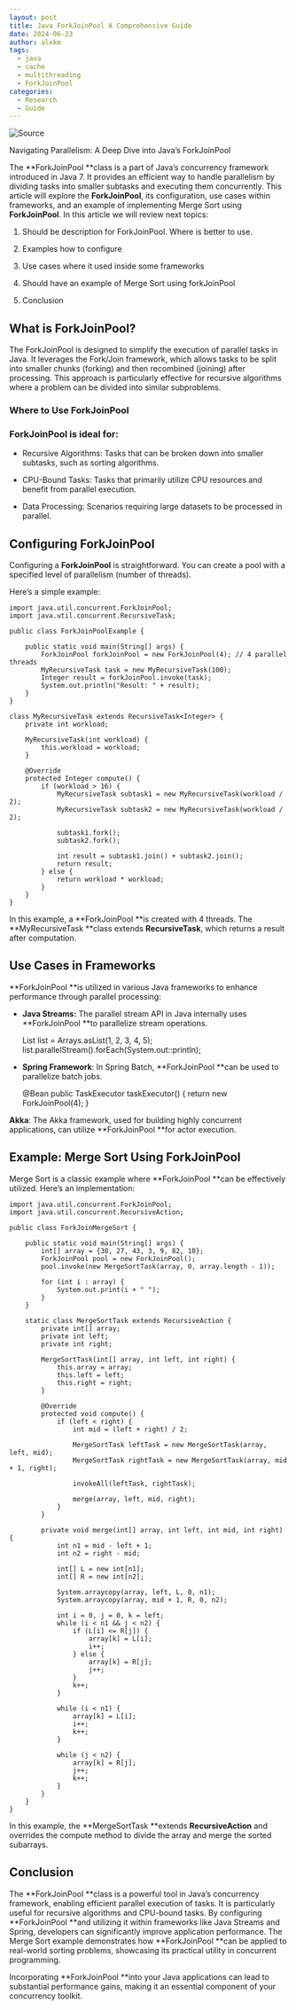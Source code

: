 ```yaml
---
layout: post
title: Java ForkJoinPool A Comprehensive Guide
date: 2024-06-23
author: alxkm
tags:
  - java
  - cache
  - multithreading
  - ForkJoinPool
categories:
  - Research
  - Guide
---
```


![[Source](https://en.wikipedia.org/wiki/Fork%E2%80%93join_model#/media/File:Fork_join.svg)](https://cdn-images-1.medium.com/max/3796/1*oS0sujult_goITFkehOiBA.jpeg)

Navigating Parallelism: A Deep Dive into Java’s ForkJoinPool

The **ForkJoinPool **class is a part of Java’s concurrency framework introduced in Java 7. It provides an efficient way to handle parallelism by dividing tasks into smaller subtasks and executing them concurrently. This article will explore the **ForkJoinPool**, its configuration, use cases within frameworks, and an example of implementing Merge Sort using **ForkJoinPool**. In this article we will review next topics:

1. Should be description for ForkJoinPool. Where is better to use.

2. Examples how to configure

3. Use cases where it used inside some frameworks

4. Should have an example of Merge Sort using forkJoinPool

5. Conclusion

## What is ForkJoinPool?

The ForkJoinPool is designed to simplify the execution of parallel tasks in Java. It leverages the Fork/Join framework, which allows tasks to be split into smaller chunks (forking) and then recombined (joining) after processing. This approach is particularly effective for recursive algorithms where a problem can be divided into similar subproblems.

### Where to Use ForkJoinPool

### ForkJoinPool is ideal for:

* Recursive Algorithms: Tasks that can be broken down into smaller subtasks, such as sorting algorithms.

* CPU-Bound Tasks: Tasks that primarily utilize CPU resources and benefit from parallel execution.

* Data Processing: Scenarios requiring large datasets to be processed in parallel.

## Configuring ForkJoinPool

Configuring a **ForkJoinPool** is straightforward. You can create a pool with a specified level of parallelism (number of threads).

Here’s a simple example:

    import java.util.concurrent.ForkJoinPool;
    import java.util.concurrent.RecursiveTask;
    
    public class ForkJoinPoolExample {
    
        public static void main(String[] args) {
            ForkJoinPool forkJoinPool = new ForkJoinPool(4); // 4 parallel threads
            MyRecursiveTask task = new MyRecursiveTask(100);
            Integer result = forkJoinPool.invoke(task);
            System.out.println("Result: " + result);
        }
    }
    
    class MyRecursiveTask extends RecursiveTask<Integer> {
        private int workload;
    
        MyRecursiveTask(int workload) {
            this.workload = workload;
        }
    
        @Override
        protected Integer compute() {
            if (workload > 16) {
                MyRecursiveTask subtask1 = new MyRecursiveTask(workload / 2);
                MyRecursiveTask subtask2 = new MyRecursiveTask(workload / 2);
    
                subtask1.fork();
                subtask2.fork();
    
                int result = subtask1.join() + subtask2.join();
                return result;
            } else {
                return workload * workload;
            }
        }
    }

In this example, a **ForkJoinPool **is created with 4 threads. The **MyRecursiveTask **class extends **RecursiveTask**, which returns a result after computation.

## Use Cases in Frameworks

**ForkJoinPool **is utilized in various Java frameworks to enhance performance through parallel processing:

* **Java Streams:** The parallel stream API in Java internally uses **ForkJoinPool **to parallelize stream operations.

  List<Integer> list = Arrays.asList(1, 2, 3, 4, 5);
  list.parallelStream().forEach(System.out::println);

* **Spring Framework**: In Spring Batch, **ForkJoinPool **can be used to parallelize batch jobs.

  @Bean
  public TaskExecutor taskExecutor() {
  return new ForkJoinPool(4);
  }

**Akka**: The Akka framework, used for building highly concurrent applications, can utilize **ForkJoinPool **for actor execution.

## Example: Merge Sort Using ForkJoinPool

Merge Sort is a classic example where **ForkJoinPool **can be effectively utilized. Here’s an implementation:

    import java.util.concurrent.ForkJoinPool;
    import java.util.concurrent.RecursiveAction;
    
    public class ForkJoinMergeSort {
    
        public static void main(String[] args) {
            int[] array = {38, 27, 43, 3, 9, 82, 10};
            ForkJoinPool pool = new ForkJoinPool();
            pool.invoke(new MergeSortTask(array, 0, array.length - 1));
    
            for (int i : array) {
                System.out.print(i + " ");
            }
        }
    
        static class MergeSortTask extends RecursiveAction {
            private int[] array;
            private int left;
            private int right;
    
            MergeSortTask(int[] array, int left, int right) {
                this.array = array;
                this.left = left;
                this.right = right;
            }
    
            @Override
            protected void compute() {
                if (left < right) {
                    int mid = (left + right) / 2;
    
                    MergeSortTask leftTask = new MergeSortTask(array, left, mid);
                    MergeSortTask rightTask = new MergeSortTask(array, mid + 1, right);
    
                    invokeAll(leftTask, rightTask);
    
                    merge(array, left, mid, right);
                }
            }
    
            private void merge(int[] array, int left, int mid, int right) {
                int n1 = mid - left + 1;
                int n2 = right - mid;
    
                int[] L = new int[n1];
                int[] R = new int[n2];
    
                System.arraycopy(array, left, L, 0, n1);
                System.arraycopy(array, mid + 1, R, 0, n2);
    
                int i = 0, j = 0, k = left;
                while (i < n1 && j < n2) {
                    if (L[i] <= R[j]) {
                        array[k] = L[i];
                        i++;
                    } else {
                        array[k] = R[j];
                        j++;
                    }
                    k++;
                }
    
                while (i < n1) {
                    array[k] = L[i];
                    i++;
                    k++;
                }
    
                while (j < n2) {
                    array[k] = R[j];
                    j++;
                    k++;
                }
            }
        }
    }

In this example, the **MergeSortTask **extends **RecursiveAction** and overrides the compute method to divide the array and merge the sorted subarrays.

## Conclusion

The **ForkJoinPool **class is a powerful tool in Java’s concurrency framework, enabling efficient parallel execution of tasks. It is particularly useful for recursive algorithms and CPU-bound tasks. By configuring **ForkJoinPool **and utilizing it within frameworks like Java Streams and Spring, developers can significantly improve application performance. The Merge Sort example demonstrates how **ForkJoinPool **can be applied to real-world sorting problems, showcasing its practical utility in concurrent programming.

Incorporating **ForkJoinPool **into your Java applications can lead to substantial performance gains, making it an essential component of your concurrency toolkit.
